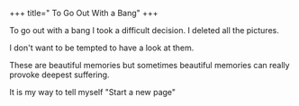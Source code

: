 +++
title=" To Go Out With a Bang"
+++

To go out with a bang I took a difficult decision. I deleted all the pictures.

I don't want to be tempted to have a look at them.

These are beautiful memories but sometimes beautiful memories can really provoke deepest suffering.

It is my way to tell myself "Start a new page"

